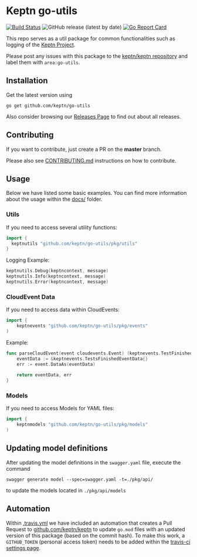 # Keptn go-utils
[![Build Status](https://travis-ci.org/keptn/go-utils.svg?branch=master)](https://travis-ci.org/keptn/go-utils)
![GitHub release (latest by date)](https://img.shields.io/github/v/release/keptn/go-utils)
[![Go Report Card](https://goreportcard.com/badge/github.com/keptn/go-utils)](https://goreportcard.com/report/github.com/keptn/go-utils)

This repo serves as a util package for common functionalities such as logging of the [Keptn Project](https://github.com/keptn).

Please post any issues with this package to the [keptn/keptn repository](https://github.com/keptn/keptn/issues) and label them with `area:go-utils`.

## Installation

Get the latest version using
```console
go get github.com/keptn/go-utils
```
Also consider browsing our [Releases Page](https://github.com/keptn/go-utils/releases) to find out about all releases.


## Contributing

If you want to contribute, just create a PR on the **master** branch.

Please also see [CONTRIBUTING.md](CONTRIBUTING.md) instructions on how to contribute.

## Usage

Below we have listed some basic examples. You can find more information about the usage within the [docs/](docs/) folder.

### Utils
If you need to access several utility functions:

```go
import {
  keptnutils "github.com/keptn/go-utils/pkg/utils"
}
```

Logging Example:
```go
keptnutils.Debug(keptncontext, message)
keptnutils.Info(keptncontext, message)
keptnutils.Error(keptncontext, message)
```

### CloudEvent Data
If you need to access data within CloudEvents:

```go
import {
	keptnevents "github.com/keptn/go-utils/pkg/events"
)
```

Example:

```go
func parseCloudEvent(event cloudevents.Event) (keptnevents.TestFinishedEventData, error) {
	eventData := &keptnevents.TestsFinishedEventData{}
	err := event.DataAs(eventData)
    
    return eventData, err
}
```

### Models
If you need to access Models for YAML files:

```go
import {
	keptnmodels "github.com/keptn/go-utils/pkg/models"
)
```

## Updating model definitions
After updating the model definitions in the `swagger.yaml` file, execute the command

```
swagger generate model --spec=swagger.yaml -t=./pkg/api/
```

to update the models located in `./pkg/api/models`

## Automation

Within [.travis.yml](.travis.yml) we have included an automation that creates a Pull Request to 
 [github.com/keptn/keptn](https://github.com/keptn/keptn) to update `go.mod` files with an updated version of this 
 package (based on the commit hash). To make this work, a `GITHUB_TOKEN` (personal access token) 
 needs to be added within the [travis-ci settings page](https://travis-ci.org/keptn/go-utils/settings).
